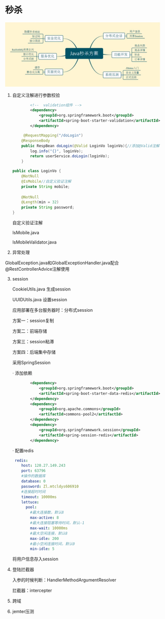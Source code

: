 # 秒杀

![image-20211108133547592](./notePicture/image-20211108133547592.png)

1. 自定义注解进行参数校验

   ```xml
           <!--  validation组件 -->
           <dependency>
               <groupId>org.springframework.boot</groupId>
               <artifactId>spring-boot-starter-validation</artifactId>
           </dependency>
   ```

   ```java
   		@RequestMapping("/doLogin")
       @ResponseBody
       public RespBean doLogin(@Valid LoginVo loginVo){//添加@Valid注解（javax包下）
           log.info("{}", loginVo);
           return userService.doLogin(loginVo);
       }
   ```

   ```java
   public class LoginVo {
       @NotNull
       @IsMobile//自定义验证注解
       private String mobile;
   
       @NotNull
       @Length(min = 32)
       private String password;
   }
   ```

   自定义验证注解

   IsMobile.java

   IsMobileValidator.java

   

2. 异常处理

GlobalException.java和GlobalExceptionHandler.java配合@RestControllerAdvice注解使用



3. session

   CookieUtils.java 生成session

   UUIDUtils.java 设置session

   应用部署在多台服务器时：分布式session

   方案一：session复制

   方案二：前端存储

   方案三：session粘滞

   方案四：后端集中存储

   

   采用SpringSession

   · 添加依赖

   ```xml
           <dependency>
               <groupId>org.springframework.boot</groupId>
               <artifactId>spring-boot-starter-data-redis</artifactId>
           </dependency>
           <dependency>
               <groupId>org.apache.commons</groupId>
               <artifactId>commons-pool2</artifactId>
           </dependency>
           <dependency>
               <groupId>org.springframework.session</groupId>
               <artifactId>spring-session-redis</artifactId>
           </dependency>
   ```

   · 配置redis

   ```yaml
    redis:
       host: 120.27.149.243
       port: 63796
       #操作的数据库
       database: 0
       password: Zl.mtcldys606910
       #连接超时时间
       timeout: 10000ms
       lettuce:
         pool:
           #最大连接数，默认8
           max-active: 8
           #最大连接阻塞等待时间，默认-1
           max-wait: 10000ms
           #最大空闲连接，默认8
           max-idle: 200
           #最小空闲连接时间，默认0
           min-idle: 5
   ```

   将用户信息存入session

4. 登陆拦截器

   入参的时候判断：HandlerMethodArgumentResolver

   拦截器：intercepter

5. 跨域

6. jemter压测